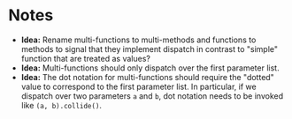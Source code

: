 # Notes

- **Idea:** Rename multi-functions to multi-methods and functions to methods to signal that they implement dispatch in contrast to "simple" function that are treated as values?
- **Idea:** Multi-functions should only dispatch over the first parameter list.
- **Idea:** The dot notation for multi-functions should require the "dotted" value to correspond to the first parameter list. In particular, if we dispatch over two parameters `a` and `b`, dot notation needs to be invoked like `(a, b).collide()`.